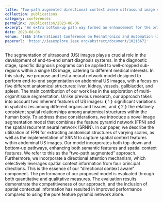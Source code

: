 ```yaml
---
title: "Two-path augmented directional context aware ultrasound image segmentation"
collection: publications
category: conferences
permalink: /publication/2023-08-06
excerpt: 'An extra bottom-up path way formed an enhancement for the original segmentation work'
date: 2023-08-06
venue: 'IEEE International Conference on Mechatronics and Automation (ICMA)'
paperurl: 'https://ieeexplore.ieee.org/abstract/document/10215672'
---
```


The segmentation of ultrasound (US) images plays a crucial role in the development of end-to-end smart diagnosis systems. In the diagnostic stage, specific diagnosis programs can be applied to well-cropped sub-regions within a single US image, catering to different medical interests. In this study, we propose and test a neural network model designed to perform end-to-end segmentation on abdominal US images, with a focus on five different anatomical structures: liver, kidney, vessels, gallbladder, and spleen. The main contribution of our work lies in the exploration of multi-organ/tissue segmentation. Unlike previous research, our approach takes into account two inherent features of US images: ❨1❩ significant variations in spatial sizes among different organs and tissues, and ❨2❩ the relatively consistent spatial relationships among anatomical structures within the human body. To address these considerations, we introduce a novel image segmentation model that combines the feature pyramid network (FPN) and the spatial recurrent neural network (SRNN). In our paper, we describe the utilization of FPN for extracting anatomical structures of varying scales, as well as the implementation of SRNN to capture spatial context features within abdominal US images. Our model incorporates both top-down and bottom-up pathways, enhancing both semantic features and spatial context features. We refer to this as the “two-path augmented” approach. Furthermore, we incorporate a directional attention mechanism, which selectively leverages spatial context information from four principal directions. This is the essence of our “directional context aware” component. The performance of our proposed model is evaluated through both quantitative and qualitative measures. The evaluation results demonstrate the competitiveness of our approach, and the inclusion of spatial contextual information has resulted in improved performance compared to using the pure feature pyramid network alone.